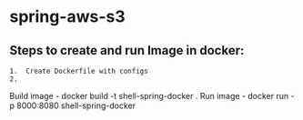 # spring-aws-s3

## Steps to create and run Image in docker:
    1.  Create Dockerfile with configs
    2.  


Build image - docker build -t shell-spring-docker .
Run image - docker run -p 8000:8080 shell-spring-docker


